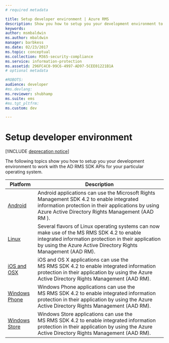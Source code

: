 ```yaml
---
# required metadata

title: Setup developer environment | Azure RMS
description: Show you how to setup you your development environment to work with the AD RMS SDK APIs for your particular operating system.
keywords:
author: msmbaldwin
ms.author: mbaldwin
manager: barbkess
ms.date: 02/23/2017
ms.topic: conceptual
ms.collection: M365-security-compliance
ms.service: information-protection
ms.assetid: 296FC4C0-99C6-4997-AD97-5CEE01221B1A
# optional metadata

#ROBOTS:
audience: developer
#ms.devlang:
ms.reviewer: shubhamp
ms.suite: ems
#ms.tgt_pltfrm:
ms.custom: dev

---
```


# Setup developer environment

[!INCLUDE [deprecation notice](../includes/deprecation-warning.md)]

The following topics show you how to setup you your development environment to work with the AD RMS SDK APIs for your particular operating system.

|Platform | Description|
|------|------------|
|[Android](android-sdk.md)| Android applications can use the Microsoft Rights Management SDK 4.2 to enable integrated information protection in their applications by using Azure Active Directory Rights Management (AAD RM ).|
|[Linux](linux-setup.md)|Several flavors of Linux operating systems can now make use of the MS RMS SDK 4.2 to enable integrated information protection in their application by using the Azure Active Directory Rights Management (AAD RM).|
|[iOS and OSX](ios-sdk.md)|iOS and OS X applications can use the MS RMS SDK 4.2 to enable integrated information protection in their application by using the Azure Active Directory Rights Management (AAD RM).|
|[Windows Phone](windows-phone-apps.md)|Windows Phone applications can use the MS RMS SDK 4.2 to enable integrated information protection in their application by using the Azure Active Directory Rights Management (AAD RM).|
|[Windows Store](winrt-sdk.md)|Windows Store applications can use the MS RMS SDK 4.2 to enable integrated information protection in their application by using the Azure Active Directory Rights Management (AAD RM).|

